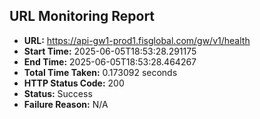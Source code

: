 ## URL Monitoring Report

- **URL:** https://api-gw1-prod1.fisglobal.com/gw/v1/health
- **Start Time:** 2025-06-05T18:53:28.291175
- **End Time:** 2025-06-05T18:53:28.464267
- **Total Time Taken:** 0.173092 seconds
- **HTTP Status Code:** 200
- **Status:** Success
- **Failure Reason:** N/A
